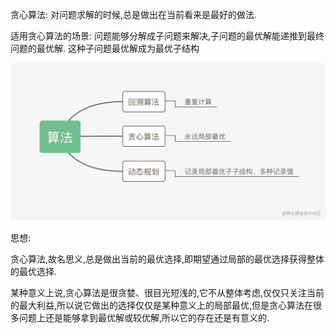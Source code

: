 贪心算法: 对问题求解的时候,总是做出在当前看来是最好的做法. 

适用贪心算法的场景: 问题能够分解成子问题来解决,子问题的最优解能递推到最终问题的最优解. 这种子问题最优解成为最优子结构

![alt text](image.png)

思想: 

贪心算法,故名思义,总是做出当前的最优选择,即期望通过局部的最优选择获得整体的最优选择. 

某种意义上说,贪心算法是很贪婪、很目光短浅的,它不从整体考虑,仅仅只关注当前的最大利益,所以说它做出的选择仅仅是某种意义上的局部最优,但是贪心算法在很多问题上还是能够拿到最优解或较优解,所以它的存在还是有意义的. 
